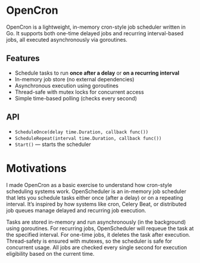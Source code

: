 # OpenCron
OpenCron is a lightweight, in-memory cron-style job scheduler written in Go. It supports both one-time delayed jobs and recurring interval-based jobs, all executed asynchronously via goroutines.

## Features
- Schedule tasks to run **once after a delay** or **on a recurring interval**
- In-memory job store (no external dependencies)
- Asynchronous execution using goroutines
- Thread-safe with mutex locks for concurrent access
- Simple time-based polling (checks every second)

## API
- `ScheduleOnce(delay time.Duration, callback func())`
- `ScheduleRepeat(interval time.Duration, callback func())`
- `Start()` — starts the scheduler

# Motivations
I made OpenCron as a basic exercise to understand how cron-style scheduling systems work. OpenScheduler is an in-memory job scheduler that lets you schedule tasks either once (after a delay) or on a repeating interval. It’s inspired by how systems like cron, Celery Beat, or distributed job queues manage delayed and recurring job execution.

Tasks are stored in-memory and run asynchronously (in the background) using goroutines. For recurring jobs, OpenScheduler will requeue the task at the specified interval. For one-time jobs, it deletes the task after execution. Thread-safety is ensured with mutexes, so the scheduler is safe for concurrent usage. All jobs are checked every single second for execution eligibility based on the current time.
